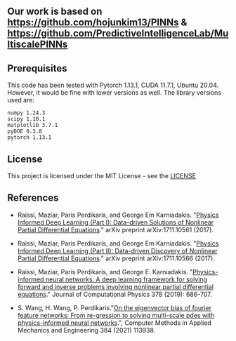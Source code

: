 ## Our work is based on https://github.com/hojunkim13/PINNs & https://github.com/PredictiveIntelligenceLab/MultiscalePINNs



## Prerequisites
This code has been tested with Pytorch 1.13.1, CUDA 11.7.1, Ubuntu 20.04. However, it would be fine with lower versions as well.
The library versions used are:

```
numpy 1.24.3
scipy 1.10.1
matplotlib 3.7.1
pyDOE 0.3.8
pytorch 1.13.1
```


## License 

This project is licensed under the MIT License - see the [LICENSE](https://github.com/git/git-scm.com/blob/main/MIT-LICENSE.txt) 

## References

- Raissi, Maziar, Paris Perdikaris, and George Em Karniadakis. "[Physics Informed Deep Learning (Part I): Data-driven Solutions of Nonlinear Partial Differential Equations](https://arxiv.org/abs/1711.10561)." arXiv preprint arXiv:1711.10561 (2017).

- Raissi, Maziar, Paris Perdikaris, and George Em Karniadakis. "[Physics Informed Deep Learning (Part II): Data-driven Discovery of Nonlinear Partial Differential Equations](https://arxiv.org/abs/1711.10566)." arXiv preprint arXiv:1711.10566 (2017).

- Raissi, Maziar, Paris Perdikaris, and George E. Karniadakis. "[Physics-informed neural networks: A deep learning framework for solving forward and inverse problems involving nonlinear partial differential equations](https://www.sciencedirect.com/science/article/pii/S0021999118307125)." Journal of Computational Physics 378 (2019): 686-707.

- S. Wang, H. Wang, P. Perdikaris."[On the eigenvector bias of fourier feature networks: From re-gression to solving multi-scale pdes with physics-informed neural networks](https://www.sciencedirect.com/science/article/abs/pii/S0045782521002759).", Computer Methods in Applied Mechanics and Engineering 384 (2021) 113938.
